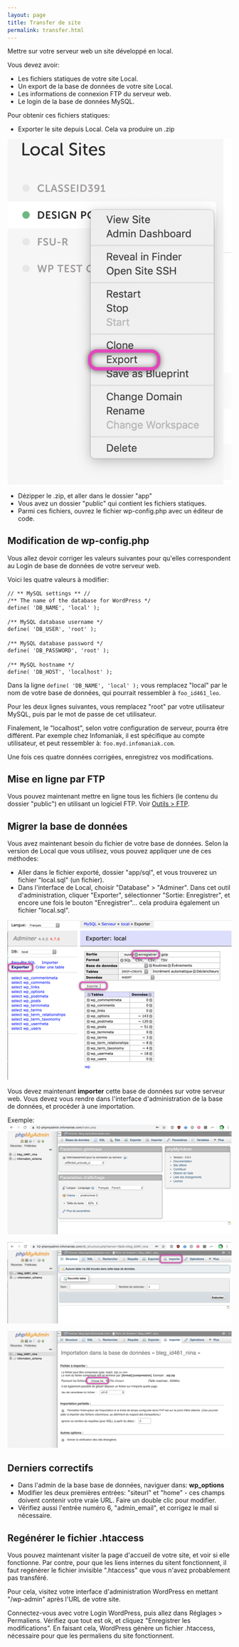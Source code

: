 ```yaml
---
layout: page
title: Transfer de site
permalink: transfer.html
---
```


Mettre sur votre serveur web un site développé en local.

Vous devez avoir:
- Les fichiers statiques de votre site Local.
- Un export de la base de données de votre site Local.
- Les informations de connexion FTP du serveur web.
- Le login de la base de données MySQL.

Pour obtenir ces fichiers statiques:

- Exporter le site depuis Local. Cela va produire un .zip

![Menu d'exportation dans Local](img/local-export.png)
 
- Dézipper le .zip, et aller dans le dossier "app"
- Vous avez un dossier "public" qui contient les fichiers statiques.
- Parmi ces fichiers, ouvrez le fichier wp-config.php avec un éditeur de code.

## Modification de wp-config.php

Vous allez devoir corriger les valeurs suivantes pour qu'elles correspondent au Login de base de données de votre serveur web.

Voici les quatre valeurs à modifier:

```
// ** MySQL settings ** //
/** The name of the database for WordPress */
define( 'DB_NAME', 'local' );

/** MySQL database username */
define( 'DB_USER', 'root' );

/** MySQL database password */
define( 'DB_PASSWORD', 'root' );

/** MySQL hostname */
define( 'DB_HOST', 'localhost' );
```

Dans la ligne `define( 'DB_NAME', 'local' );` vous remplacez "local" par le nom de votre base de données, qui pourrait ressembler à `foo_id461_leo`.

Pour les deux lignes suivantes, vous remplacez "root" par votre utilisateur MySQL, puis par le mot de passe de cet utilisateur.

Finalement, le "localhost", selon votre configuration de serveur, pourra être différent. Par exemple chez Infomaniak, il est spécifique au compte utilisateur, et peut ressembler à: `foo.myd.infomaniak.com`.

Une fois ces quatre données corrigées, enregistrez vos modifications.

## Mise en ligne par FTP

Vous pouvez maintenant mettre en ligne tous les fichiers (le contenu du dossier "public") en utilisant un logiciel FTP. Voir [Outils > FTP](https://cours-web.ch/outils/ftp.html).

## Migrer la base de données

Vous avez maintenant besoin du fichier de votre base de données. Selon la version de Local que vous utilisez, vous pouvez appliquer une de ces méthodes:

- Aller dans le fichier exporté, dossier "app/sql", et vous trouverez un fichier "local.sql" (un fichier).
- Dans l'interface de Local, choisir "Database" > "Adminer". Dans cet outil d'administration, cliquer "Exporter", sélectionner "Sortie: Enregistrer", et encore une fois le bouton "Enregistrer"... cela produira également un fichier "local.sql".

![Exportation depuis Adminer](img/adminer-export.png)

Vous devez maintenant **importer** cette base de données sur votre serveur web. Vous devez vous rendre dans l'interface d'administration de la base de données, et procéder à une importation.

Exemple:
![](img/phpmyadmin-1.png)

![](img/phpmyadmin-2.png)

![](img/phpmyadmin-3.png)

## Derniers correctifs

- Dans l'admin de la base base de données, naviguer dans: **wp_options**
- Modifier les deux premières entrées: "siteurl" et "home" - ces champs doivent contenir votre vraie URL. Faire un double clic pour modifier.
- Vérifiez aussi l'entrée numéro 6, "admin_email", et corrigez le mail si nécessaire.


## Regénérer le fichier .htaccess

Vous pouvez maintenant visiter la page d'accueil de votre site, et voir si elle fonctionne.
Par contre, pour que les liens internes du sitent fonctionnent, il faut regénérer le fichier invisible ".htaccess" que vous n'avez probablement pas transféré.

Pour cela, visitez votre interface d'administration WordPress en mettant "/wp-admin" après l'URL de votre site.

Connectez-vous avec votre Login WordPress, puis allez dans Réglages > Permaliens. Vérifiez que tout est ok, et cliquez "Enregistrer les modifications". En faisant cela, WordPress génère un fichier .htaccess, nécessaire pour que les permaliens du site fonctionnent.